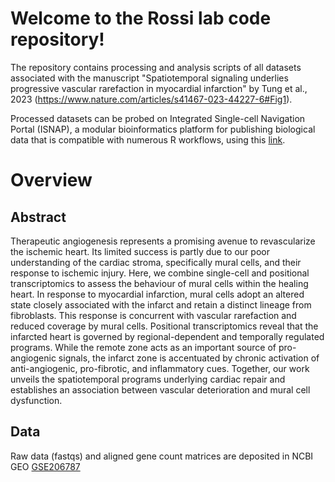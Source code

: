 # Welcome to the Rossi lab code repository!
The repository contains processing and analysis scripts of all datasets associated with the manuscript "Spatiotemporal signaling underlies progressive vascular rarefaction in myocardial infarction" by Tung et al., 2023 (https://www.nature.com/articles/s41467-023-44227-6#Fig1).

Processed datasets can be probed on Integrated Single-cell Navigation Portal (ISNAP), a modular bioinformatics platform for publishing biological data that is compatible with numerous R workflows, using this [link](https://isnap.rossilab.dev/GSE206787/).

# Overview
## Abstract
Therapeutic angiogenesis represents a promising avenue to revascularize the ischemic heart. Its limited success is partly due to our poor understanding of the cardiac stroma, specifically mural cells, and their response to ischemic injury. Here, we combine single-cell and positional transcriptomics to assess the behaviour of mural cells within the healing heart. In response to myocardial infarction, mural cells adopt an altered state closely associated with the infarct and retain a distinct lineage from fibroblasts. This response is concurrent with vascular rarefaction and reduced coverage by mural cells. Positional transcriptomics reveal that the infarcted heart is governed by regional-dependent and temporally regulated programs. While the remote zone acts as an important source of pro-angiogenic signals, the infarct zone is accentuated by chronic activation of anti-angiogenic, pro-fibrotic, and inflammatory cues. Together, our work unveils the spatiotemporal programs underlying cardiac repair and establishes an association between vascular deterioration and mural cell dysfunction.
## Data
Raw data (fastqs) and aligned gene count matrices are deposited in NCBI GEO [GSE206787](https://www.ncbi.nlm.nih.gov/geo/query/acc.cgi?acc=GSE206787)

